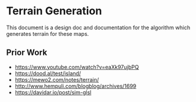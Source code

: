 # Terrain Generation

This document is a design doc and documentation for the algorithm which
generates terrain for these maps.

## Prior Work

- https://www.youtube.com/watch?v=eaXk97ujbPQ
- https://dood.al/test/island/
- https://mewo2.com/notes/terrain/
- http://www.hempuli.com/blogblog/archives/1699
- https://davidar.io/post/sim-glsl
